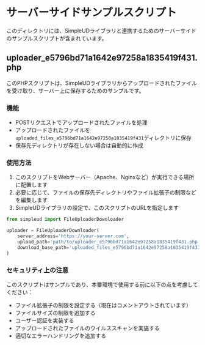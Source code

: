 # サーバーサイドサンプルスクリプト

このディレクトリには、SimpleUDライブラリと連携するためのサーバーサイドのサンプルスクリプトが含まれています。

## uploader_e5796bd71a1642e97258a1835419f431.php

このPHPスクリプトは、SimpleUDライブラリからアップロードされたファイルを受け取り、サーバー上に保存するためのサンプルです。

### 機能

- POSTリクエストでアップロードされたファイルを処理
- アップロードされたファイルを`uploaded_files_e5796bd71a1642e97258a1835419f431`ディレクトリに保存
- 保存先ディレクトリが存在しない場合は自動的に作成

### 使用方法

1. このスクリプトをWebサーバー（Apache、Nginxなど）が実行できる場所に配置します
2. 必要に応じて、ファイルの保存先ディレクトリやファイル拡張子の制限などを編集します
3. SimpleUDライブラリの設定で、このスクリプトのURLを指定します

```python
from simpleud import FileUploaderDownloader

uploader = FileUploaderDownloader(
    server_address='https://your-server.com',
    upload_path='path/to/uploader_e5796bd71a1642e97258a1835419f431.php',
    download_base_path='uploaded_files_e5796bd71a1642e97258a1835419f431'
)
```

### セキュリティ上の注意

このスクリプトはサンプルであり、本番環境で使用する前に以下の点を考慮してください：

- ファイル拡張子の制限を設定する（現在はコメントアウトされています）
- ファイルサイズの制限を追加する
- ユーザー認証を実装する
- アップロードされたファイルのウイルススキャンを実施する
- 適切なエラーハンドリングを追加する